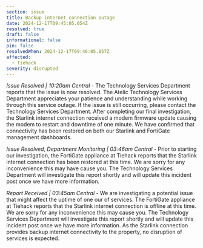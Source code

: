 ```yaml
---
section: issue
title: Backup internet connection outage
date: 2024-12-17T09:45:05.054Z
resolved: true
draft: false
informational: false
pin: false
resolvedWhen: 2024-12-17T09:46:05.057Z
affected:
  - Tiehack
severity: disrupted
---
```

*Issue Resolved | 10:20am Central* - The Technology Services Department reports that the issue is now resolved. The Atelic Technology Services Department appreciates your patience and understanding while working through this service outage. If the issue is still occurring, please contact the Technology Services Department. After completing our final investigation, the Starlink internet connection received a modem firmware update causing the modem to restart and downtime of one minute. We have confirmed that connectivity has been restored on both our Starlink and FortiGate management dashboards.

*Issue Resolved, Department Monitoring | 03:46am Central* - Prior to starting our investigation, the FortiGate appliance at Tiehack reports that the Starlink internet connection has been restored at this time. We are sorry for any inconvenience this may have cause you. The Technology Services Department will investigate this report shortly and will update this incident post once we have more information.

*Report Received | 03:45am Central* - We are investigating a potential issue that might affect the uptime of one our of services. The FortiGate appliance at Tiehack reports that the Starlink internet connection is offline at this time. We are sorry for any inconvenience this may cause you. The Technology Services Department will investigate this report shortly and will update this incident post once we have more information. As the Starlink connection provides backup internet connectivity to the property, no disruption of services is expected.
